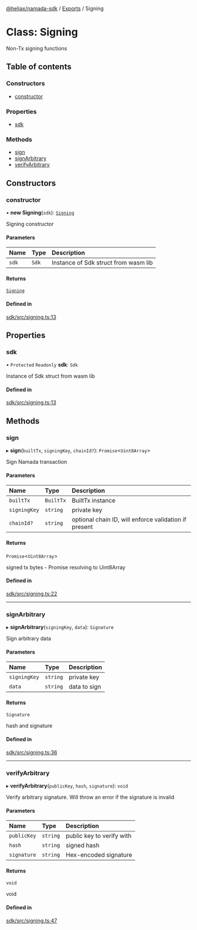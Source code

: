 [@heliax/namada-sdk](../README.md) / [Exports](../modules.md) / Signing

# Class: Signing

Non-Tx signing functions

## Table of contents

### Constructors

- [constructor](Signing.md#constructor)

### Properties

- [sdk](Signing.md#sdk)

### Methods

- [sign](Signing.md#sign)
- [signArbitrary](Signing.md#signarbitrary)
- [verifyArbitrary](Signing.md#verifyarbitrary)

## Constructors

### constructor

• **new Signing**(`sdk`): [`Signing`](Signing.md)

Signing constructor

#### Parameters

| Name | Type | Description |
| :------ | :------ | :------ |
| `sdk` | `Sdk` | Instance of Sdk struct from wasm lib |

#### Returns

[`Signing`](Signing.md)

#### Defined in

[sdk/src/signing.ts:13](https://github.com/anoma/namada-interface/blob/3ad62004/packages/sdk/src/signing.ts#L13)

## Properties

### sdk

• `Protected` `Readonly` **sdk**: `Sdk`

Instance of Sdk struct from wasm lib

#### Defined in

[sdk/src/signing.ts:13](https://github.com/anoma/namada-interface/blob/3ad62004/packages/sdk/src/signing.ts#L13)

## Methods

### sign

▸ **sign**(`builtTx`, `signingKey`, `chainId?`): `Promise`\<`Uint8Array`\>

Sign Namada transaction

#### Parameters

| Name | Type | Description |
| :------ | :------ | :------ |
| `builtTx` | `BuiltTx` | BuiltTx instance |
| `signingKey` | `string` | private key |
| `chainId?` | `string` | optional chain ID, will enforce validation if present |

#### Returns

`Promise`\<`Uint8Array`\>

signed tx bytes - Promise resolving to Uint8Array

#### Defined in

[sdk/src/signing.ts:22](https://github.com/anoma/namada-interface/blob/3ad62004/packages/sdk/src/signing.ts#L22)

___

### signArbitrary

▸ **signArbitrary**(`signingKey`, `data`): `Signature`

Sign arbitrary data

#### Parameters

| Name | Type | Description |
| :------ | :------ | :------ |
| `signingKey` | `string` | private key |
| `data` | `string` | data to sign |

#### Returns

`Signature`

hash and signature

#### Defined in

[sdk/src/signing.ts:36](https://github.com/anoma/namada-interface/blob/3ad62004/packages/sdk/src/signing.ts#L36)

___

### verifyArbitrary

▸ **verifyArbitrary**(`publicKey`, `hash`, `signature`): `void`

Verify arbitrary signature. Will throw an error if the signature is invalid

#### Parameters

| Name | Type | Description |
| :------ | :------ | :------ |
| `publicKey` | `string` | public key to verify with |
| `hash` | `string` | signed hash |
| `signature` | `string` | Hex-encoded signature |

#### Returns

`void`

void

#### Defined in

[sdk/src/signing.ts:47](https://github.com/anoma/namada-interface/blob/3ad62004/packages/sdk/src/signing.ts#L47)
